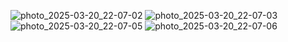 ![photo_2025-03-20_22-07-02](https://github.com/user-attachments/assets/fc1552f7-da3f-4e7c-bfcb-fc5a8299270c)
![photo_2025-03-20_22-07-03](https://github.com/user-attachments/assets/7031997d-16ca-4e87-8967-9ae50d4b33a6)
![photo_2025-03-20_22-07-05](https://github.com/user-attachments/assets/cb2b5739-192d-4050-9b44-fa6daddfacd3)
![photo_2025-03-20_22-07-06](https://github.com/user-attachments/assets/75fc0beb-8cd5-4842-b0c7-91b947263574)
